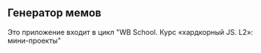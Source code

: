 ## Генератор мемов

Это приложение входит в цикл "WB School. Курс «хардкорный JS. L2»: мини-проекты"
